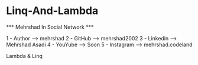 # Linq-And-Lambda


*** Mehrshad In Social Network ***

1 - Author --> mehrshad
2 - GitHub --> mehrshad2002
3 - Linkedin --> Mehrshad Asadi 
4 - YouYube --> Soon
5 - Instagram --> mehrshad.codeland

Lambda & Linq
